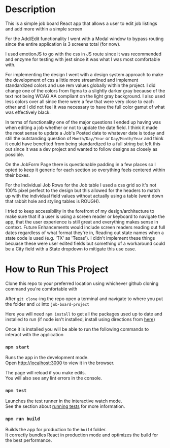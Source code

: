 # Description
This is a simple job board React app that allows a user to edit job listings and add more within a simple screen

For the Add/Edit functionality I went with a Modal window to bypass routing since the entire application is 3 screens total (for now).

I used emotionJS to go with the css in JS route since it was recommended and enzyme for testing with jest since it was what I was most comfortable with.

For implementing the design I went with a design system approach to make the development of css a little more streamlined and implement standardized colors and use rem values globally within the project.  I did change one of the colors from figma to a slightly darker gray because of the text not being WCAG AA compliant on the light gray background. I also used less colors over all since there were a few that were very close to each other and I did not feel it was necessary to have the full color gamut of what was effectively black.


In terms of functionality one of the major questions I ended up having was when editing a job whether or not to update the date field.  I think it made the most sense to update a Job's Posted date to whatever date is today and still the outstanding question of `Month/Day/Year` or `Day/Month/Year` and think it could have benefited from being standardized to a full string but left this out since it was a dev project and wanted to follow designs as closely as possible.

On the JobForm Page there is questionable padding in a few places so I opted to keep it generic for each section so everything feels centered within their boxes.

For the Individual Job Rows for the Job table I used a css grid so it's not 100% pixel perfect to the design but this allowed for the headers to match up with the individual field values without actually using a table (went down that rabbit hole and styling tables is ROUGH).

I tried to keep accessibility in the forefront of my design/architecture to make sure that if a user is using a screen reader or keyboard to navigate the app, that the user experience is still great and everything makes sense in context.  Future Enhancements would include screen readers reading out full dates regardless of what format they're in, Reading out state names when a state code is used (e.g. 'TX' as 'Texas').  I didn't implement these things becuase these were user edited fields but something of a workaround could be a City field with a State dropdown to mitigate this use case.

# How to Run This Project

Clone this repo to your preferred location using whichever github cloning command you're comfortable with

After `git clone`-ing the repo open a terminal and navigate to where you put the folder and `cd` into `job-board-project`

Here you will need `npm install` to get all the packages used up to date and installed to run
(if node isn't installed, install using directions from [here](https://www.npmjs.com/get-npm))


Once it is installed you will be able to run the following commands to interact with the application

### `npm start`

Runs the app in the development mode.\
Open [http://localhost:3000](http://localhost:3000) to view it in the browser.

The page will reload if you make edits.\
You will also see any lint errors in the console.

### `npm test`

Launches the test runner in the interactive watch mode.\
See the section about [running tests](https://facebook.github.io/create-react-app/docs/running-tests) for more information.

### `npm run build`

Builds the app for production to the `build` folder.\
It correctly bundles React in production mode and optimizes the build for the best performance.